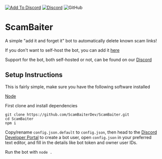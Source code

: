 [![Add To Discord](https://img.shields.io/badge/-Add%20To%20Discord-7289DA?logo=discord&logoColor=fff&style=for-the-badge)](https://l.chrischro.me/sbinvite) [![Discord](https://img.shields.io/discord/932392800471879740?color=7289DA%20&label=Join%20our%20Discord&logo=discord&logoColor=fff&style=for-the-badge)](https://l.chrischro.me/sbdiscord) ![GitHub](https://img.shields.io/github/license/ScamBaiterDev/ScamBaiter?style=for-the-badge) 
# ScamBaiter
A simple "add it and forget it" bot to automatically delete known scam links!

If you don't want to self-host the bot, you can add it [here](https://l.chrischro.me/sbinvite)

Support for the bot, both self-hosted or not, can be found on our [Discord](https://l.chrischro.me/sbinvite)

## Setup Instructions
This is fairly simple, make sure you have the following software installed

[Node](https://nodejs.org)

First clone and install dependencies
```
git clone https://github.com/ScamBaiterDev/ScamBaiter.git
cd ScamBaiter
npm i
```

Copy/rename `config.json.default` to `config.json`, then head to the [Discord Developer Portal](https://discord.com/developers/applications) to create a bot user, open `config.json` in your preferred text editor, and fill in the details like bot token and owner user IDs.

Run the bot with `node .`